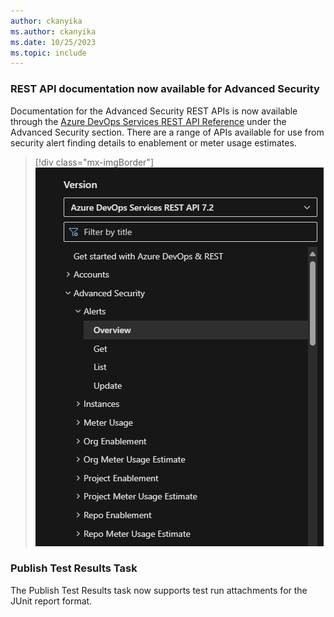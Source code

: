 ```yaml
---
author: ckanyika
ms.author: ckanyika
ms.date: 10/25/2023
ms.topic: include
---
```



### REST API documentation now available for Advanced Security 

Documentation for the Advanced Security REST APIs is now available through the [Azure DevOps Services REST API Reference](/azure/devops/?view=azure-devops-rest-7.2&preserve-view=true) under the Advanced Security section. There are a range of APIs available for use from security alert finding details to enablement or meter usage estimates.

> [!div class="mx-imgBorder"]
> ![Screenshot of advanced security section.](../../media/229-general-01.png "Screenshot of advanced security section")


### Publish Test Results Task

The Publish Test Results task now supports test run attachments for the JUnit report format.
